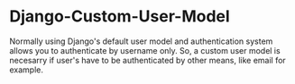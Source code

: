 # Django-Custom-User-Model
Normally using Django's default user model and authentication system allows you to authenticate by username only. So, a custom user model is necesarry if user's have to be authenticated by other means, like email for example.
